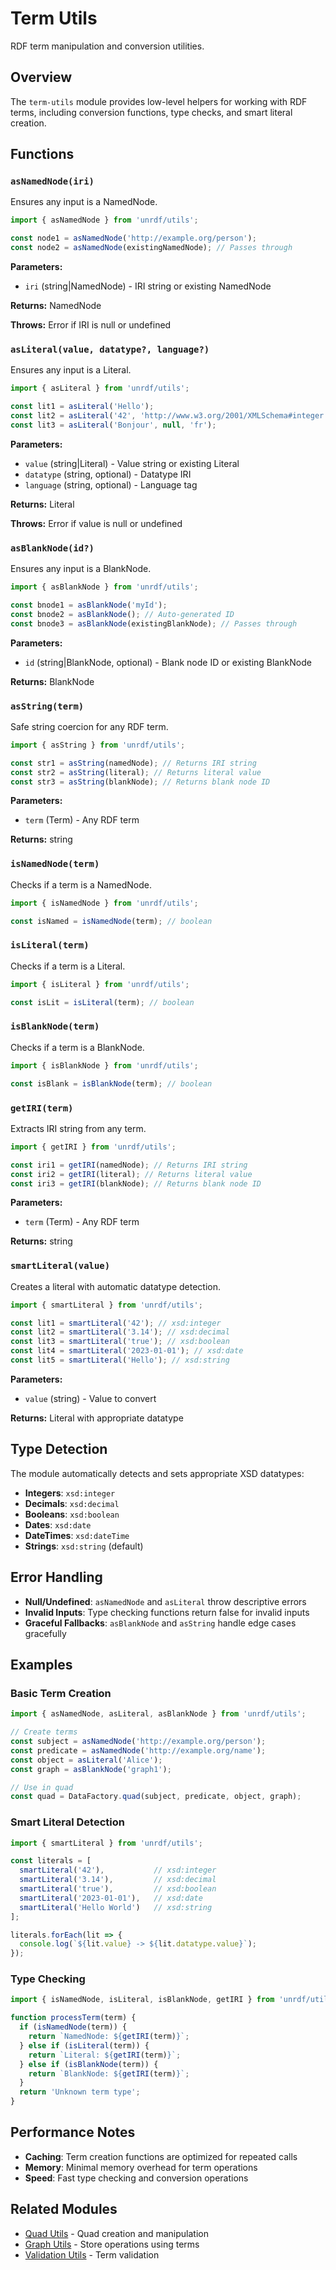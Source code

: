 # Term Utils

RDF term manipulation and conversion utilities.

## Overview

The `term-utils` module provides low-level helpers for working with RDF terms, including conversion functions, type checks, and smart literal creation.

## Functions

### `asNamedNode(iri)`

Ensures any input is a NamedNode.

```javascript
import { asNamedNode } from 'unrdf/utils';

const node1 = asNamedNode('http://example.org/person');
const node2 = asNamedNode(existingNamedNode); // Passes through
```

**Parameters:**
- `iri` (string|NamedNode) - IRI string or existing NamedNode

**Returns:** NamedNode

**Throws:** Error if IRI is null or undefined

### `asLiteral(value, datatype?, language?)`

Ensures any input is a Literal.

```javascript
import { asLiteral } from 'unrdf/utils';

const lit1 = asLiteral('Hello');
const lit2 = asLiteral('42', 'http://www.w3.org/2001/XMLSchema#integer');
const lit3 = asLiteral('Bonjour', null, 'fr');
```

**Parameters:**
- `value` (string|Literal) - Value string or existing Literal
- `datatype` (string, optional) - Datatype IRI
- `language` (string, optional) - Language tag

**Returns:** Literal

**Throws:** Error if value is null or undefined

### `asBlankNode(id?)`

Ensures any input is a BlankNode.

```javascript
import { asBlankNode } from 'unrdf/utils';

const bnode1 = asBlankNode('myId');
const bnode2 = asBlankNode(); // Auto-generated ID
const bnode3 = asBlankNode(existingBlankNode); // Passes through
```

**Parameters:**
- `id` (string|BlankNode, optional) - Blank node ID or existing BlankNode

**Returns:** BlankNode

### `asString(term)`

Safe string coercion for any RDF term.

```javascript
import { asString } from 'unrdf/utils';

const str1 = asString(namedNode); // Returns IRI string
const str2 = asString(literal); // Returns literal value
const str3 = asString(blankNode); // Returns blank node ID
```

**Parameters:**
- `term` (Term) - Any RDF term

**Returns:** string

### `isNamedNode(term)`

Checks if a term is a NamedNode.

```javascript
import { isNamedNode } from 'unrdf/utils';

const isNamed = isNamedNode(term); // boolean
```

### `isLiteral(term)`

Checks if a term is a Literal.

```javascript
import { isLiteral } from 'unrdf/utils';

const isLit = isLiteral(term); // boolean
```

### `isBlankNode(term)`

Checks if a term is a BlankNode.

```javascript
import { isBlankNode } from 'unrdf/utils';

const isBlank = isBlankNode(term); // boolean
```

### `getIRI(term)`

Extracts IRI string from any term.

```javascript
import { getIRI } from 'unrdf/utils';

const iri1 = getIRI(namedNode); // Returns IRI string
const iri2 = getIRI(literal); // Returns literal value
const iri3 = getIRI(blankNode); // Returns blank node ID
```

**Parameters:**
- `term` (Term) - Any RDF term

**Returns:** string

### `smartLiteral(value)`

Creates a literal with automatic datatype detection.

```javascript
import { smartLiteral } from 'unrdf/utils';

const lit1 = smartLiteral('42'); // xsd:integer
const lit2 = smartLiteral('3.14'); // xsd:decimal
const lit3 = smartLiteral('true'); // xsd:boolean
const lit4 = smartLiteral('2023-01-01'); // xsd:date
const lit5 = smartLiteral('Hello'); // xsd:string
```

**Parameters:**
- `value` (string) - Value to convert

**Returns:** Literal with appropriate datatype

## Type Detection

The module automatically detects and sets appropriate XSD datatypes:

- **Integers**: `xsd:integer`
- **Decimals**: `xsd:decimal`
- **Booleans**: `xsd:boolean`
- **Dates**: `xsd:date`
- **DateTimes**: `xsd:dateTime`
- **Strings**: `xsd:string` (default)

## Error Handling

- **Null/Undefined**: `asNamedNode` and `asLiteral` throw descriptive errors
- **Invalid Inputs**: Type checking functions return false for invalid inputs
- **Graceful Fallbacks**: `asBlankNode` and `asString` handle edge cases gracefully

## Examples

### Basic Term Creation

```javascript
import { asNamedNode, asLiteral, asBlankNode } from 'unrdf/utils';

// Create terms
const subject = asNamedNode('http://example.org/person');
const predicate = asNamedNode('http://example.org/name');
const object = asLiteral('Alice');
const graph = asBlankNode('graph1');

// Use in quad
const quad = DataFactory.quad(subject, predicate, object, graph);
```

### Smart Literal Detection

```javascript
import { smartLiteral } from 'unrdf/utils';

const literals = [
  smartLiteral('42'),           // xsd:integer
  smartLiteral('3.14'),         // xsd:decimal
  smartLiteral('true'),         // xsd:boolean
  smartLiteral('2023-01-01'),   // xsd:date
  smartLiteral('Hello World')   // xsd:string
];

literals.forEach(lit => {
  console.log(`${lit.value} -> ${lit.datatype.value}`);
});
```

### Type Checking

```javascript
import { isNamedNode, isLiteral, isBlankNode, getIRI } from 'unrdf/utils';

function processTerm(term) {
  if (isNamedNode(term)) {
    return `NamedNode: ${getIRI(term)}`;
  } else if (isLiteral(term)) {
    return `Literal: ${getIRI(term)}`;
  } else if (isBlankNode(term)) {
    return `BlankNode: ${getIRI(term)}`;
  }
  return 'Unknown term type';
}
```

## Performance Notes

- **Caching**: Term creation functions are optimized for repeated calls
- **Memory**: Minimal memory overhead for term operations
- **Speed**: Fast type checking and conversion operations

## Related Modules

- [Quad Utils](./quad-utils.md) - Quad creation and manipulation
- [Graph Utils](./graph-utils.md) - Store operations using terms
- [Validation Utils](./validation-utils.md) - Term validation
